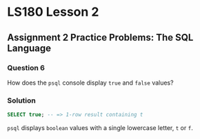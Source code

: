 # LS180 Lesson 2

## Assignment 2 Practice Problems: The SQL Language

### Question 6

How does the `psql` console display `true` and `false` values?

### Solution

```sql
SELECT true; -- => 1-row result containing t
```

`psql` displays `boolean` values with a single lowercase letter, `t` or `f`.
